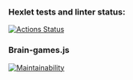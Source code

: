 ### Hexlet tests and linter status:
[![Actions Status](https://github.com/aleonaos/frontend-project-lvl1/workflows/hexlet-check/badge.svg)](https://github.com/aleonaos/frontend-project-lvl1/actions)

### Brain-games.js
[![Maintainability](https://api.codeclimate.com/v1/badges/a99a88d28ad37a79dbf6/maintainability)](https://codeclimate.com/github/aleonaos/frontend-project-lvl1/maintainability)